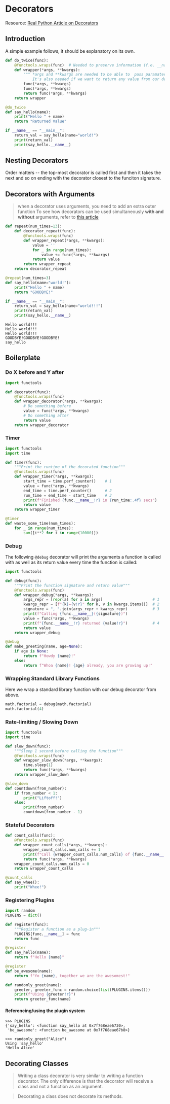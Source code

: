 # Decorators
Resource: [Real Python Article on Decorators](https://realpython.com/primer-on-python-decorators/)
## Introduction
A simple example follows, it should be explanatory on its own.
```python
def do_twice(func):
    @functools.wraps(func)  # Needed to preserve information (f.e. __name__) about the original function
    def wrapper(*args, **kwargs):
        """ *args and **kwargs are needed to be able to  pass paramaters from the decorated function
            It's also needed if we want to return any value from our decorated function """
        func(*args, **kwargs)
        func(*args, **kwargs)
        return func(*args, **kwargs)
    return wrapper

@do_twice
def say_hello(name):
    print("Hello " + name)
    return "Returned Value"

if __name__ == "__main__":
    return_val = say_hello(name="world!")
    print(return_val)
    print(say_hello.__name__)

``` 
## Nesting Decorators
Order matters -- the top-most decorator is called first and then it takes the next and so on ending with the decorator closest to the funciton signature.

## Decorators with Arguments
>when a decorator uses arguments, you need to add an extra outer function
To see how decorators can be used simultaneously __with and without__ arguments, refer to [this article](https://realpython.com/primer-on-python-decorators/#both-please-but-never-mind-the-bread)
```python
def repeat(num_times=13):
    def decorator_repeat(func):
        @functools.wraps(func)
        def wrapper_repeat(*args, **kwargs):
            value = ''
            for _ in range(num_times):
                value += func(*args, **kwargs)
            return value
        return wrapper_repeat
    return decorator_repeat

@repeat(num_times=3)
def say_hello(name="world!"):
    print("Hello " + name)
    return "GOODBYE!"

if __name__ == "__main__":
    return_val = say_hello(name="world!!!")
    print(return_val)
    print(say_hello.__name__)
```
    Hello world!!!
    Hello world!!!
    Hello world!!!
    GOODBYE!GOODBYE!GOODBYE!
    say_hello
## Boilerplate
### Do X before and Y after
```python
import functools

def decorator(func):
    @functools.wraps(func)
    def wrapper_decorator(*args, **kwargs):
        # Do something before
        value = func(*args, **kwargs)
        # Do something after
        return value
    return wrapper_decorator
```
### Timer
```python
import functools
import time

def timer(func):
    """Print the runtime of the decorated function"""
    @functools.wraps(func)
    def wrapper_timer(*args, **kwargs):
        start_time = time.perf_counter()    # 1
        value = func(*args, **kwargs)
        end_time = time.perf_counter()      # 2
        run_time = end_time - start_time    # 3
        print(f"Finished {func.__name__!r} in {run_time:.4f} secs")
        return value
    return wrapper_timer

@timer
def waste_some_time(num_times):
    for _ in range(num_times):
        sum([i**2 for i in range(10000)])
```
### Debug
The following `@debug` decorator will print the arguments a function is called with as well as its return value every time the function is called:
```python
import functools

def debug(func):
    """Print the function signature and return value"""
    @functools.wraps(func)
    def wrapper_debug(*args, **kwargs):
        args_repr = [repr(a) for a in args]                      # 1
        kwargs_repr = [f"{k}={v!r}" for k, v in kwargs.items()]  # 2
        signature = ", ".join(args_repr + kwargs_repr)           # 3
        print(f"Calling {func.__name__}({signature})")
        value = func(*args, **kwargs)
        print(f"{func.__name__!r} returned {value!r}")           # 4
        return value
    return wrapper_debug

@debug
def make_greeting(name, age=None):
    if age is None:
        return f"Howdy {name}!"
    else:
        return f"Whoa {name}! {age} already, you are growing up!"

```
### Wrapping Standard Library Functions
Here we wrap a standard library function with our debug decorator from above.
```python
math.factorial = debug(math.factorial)
math.factorial(4)
```
### Rate-limiting / Slowing Down
```python
import functools
import time

def slow_down(func):
    """Sleep 1 second before calling the function"""
    @functools.wraps(func)
    def wrapper_slow_down(*args, **kwargs):
        time.sleep(1)
        return func(*args, **kwargs)
    return wrapper_slow_down

@slow_down
def countdown(from_number):
    if from_number < 1:
        print("Liftoff!")
    else:
        print(from_number)
        countdown(from_number - 1)

```
### Stateful Decorators
```python
def count_calls(func):
    @functools.wraps(func)
    def wrapper_count_calls(*args, **kwargs):
        wrapper_count_calls.num_calls += 1
        print(f"Call {wrapper_count_calls.num_calls} of {func.__name__!r}")
        return func(*args, **kwargs)
    wrapper_count_calls.num_calls = 0
    return wrapper_count_calls

@count_calls
def say_whee():
    print("Whee!")
```
### Registering Plugins
```python
import random
PLUGINS = dict()

def register(func):
    """Register a function as a plug-in"""
    PLUGINS[func.__name__] = func
    return func

@register
def say_hello(name):
    return f"Hello {name}"

@register
def be_awesome(name):
    return f"Yo {name}, together we are the awesomest!"

def randomly_greet(name):
    greeter, greeter_func = random.choice(list(PLUGINS.items()))
    print(f"Using {greeter!r}")
    return greeter_func(name)
```
#### Referencing/using the plugin system
```plaintext
>>> PLUGINS
{'say_hello': <function say_hello at 0x7f768eae6730>,
 'be_awesome': <function be_awesome at 0x7f768eae67b8>}

>>> randomly_greet("Alice")
Using 'say_hello'
'Hello Alice'
```
## Decorating Classes
> Writing a class decorator is very similar to writing a function decorator. The only difference is that the decorator will receive a class and not a function as an argument.

> Decorating a class does not decorate its methods. 
